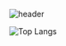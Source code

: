 ![header](https://capsule-render.vercel.app/api?type=rect&color=0:540986,100:050527&text=Welcome%20Expedition-To-The-Moon%20GitHub%20🌕&fontColor=d6ace6&fontSize=35&fontAlignY=50&fontAlign=50&height=160)

![Top Langs](https://github-readme-stats.vercel.app/api/top-langs/?username=Expedition-To-The-Moon&layout=compact)
<!--
**Expedition-To-The-Moon/Expedition-To-The-Moon** is a ✨ _special_ ✨ repository because its `README.md` (this file) appears on your GitHub profile.

Here are some ideas to get you started:

- 🔭 I’m currently working on ...
- 🌱 I’m currently learning ...
- 👯 I’m looking to collaborate on ...
- 🤔 I’m looking for help with ...
- 💬 Ask me about ...
- 📫 How to reach me: ...
- 😄 Pronouns: ...
- ⚡ Fun fact: ...
-->
